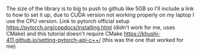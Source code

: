The size of the library is to big to push to github like 5GB so I'll include a link to how to set it up, due to CUDA version not working properly on my laptop I use the CPU version. Link to pytorch official setup https://pytorch.org/cppdocs/installing.html (didn't work for me, uses CMake) and this tutorial doesn't require CMake  https://khushi-411.github.io/setting-pytorch-api-c++/ (this was the one that worked for me)

